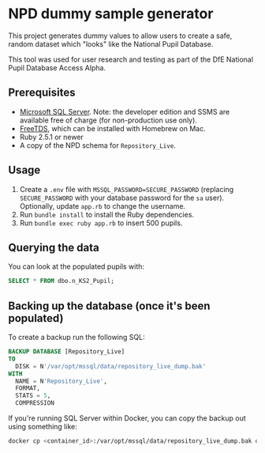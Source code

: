 # NPD dummy sample generator

This project generates dummy values to allow users to create a safe, random dataset which "looks" like the National Pupil Database. 

This tool was used for user research and testing as part of the DfE National Pupil Database Access Alpha.

## Prerequisites
- [Microsoft SQL Server](https://www.microsoft.com/en-us/sql-server/sql-server-downloads). Note: the developer edition and SSMS are available free of charge (for non-production use only).
- [FreeTDS](http://www.freetds.org), which can be installed with Homebrew on Mac.
- Ruby 2.5.1 or newer
- A copy of the NPD schema for `Repository_Live`.

## Usage

1. Create a `.env` file with `MSSQL_PASSWORD=SECURE_PASSWORD` (replacing `SECURE_PASSWORD` with your database password for the `sa` user). Optionally, update `app.rb` to change the username.
2. Run `bundle install` to install the Ruby dependencies.
3. Run `bundle exec ruby app.rb` to insert 500 pupils.

## Querying the data

You can look at the populated pupils with:

```sql
SELECT * FROM dbo.n_KS2_Pupil;
```

## Backing up the database (once it's been populated)

To create a backup run the following SQL:

```sql
BACKUP DATABASE [Repository_Live]
TO
  DISK = N'/var/opt/mssql/data/repository_live_dump.bak'
WITH
  NAME = N'Repository_Live',
  FORMAT,
  STATS = 5,
  COMPRESSION
```

If you're running SQL Server within Docker, you can copy the backup out using something like:

```bash
docker cp <container_id>:/var/opt/mssql/data/repository_live_dump.bak dumps/
```